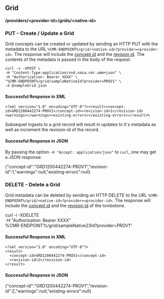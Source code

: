 ## <a name="grid"></a> Grid

#### <a name="provider-info-grid"></a> /providers/&lt;provider-id&gt;/grids/&lt;native-id&gt;

### <a name="create-update-grid"></a> PUT - Create / Update a Grid

Grid concepts can be created or updated by sending an HTTP PUT with the metadata to the URL `%CMR-ENDPOINT%/grid/<native-id>?provider=<provider-id>`. The response will include the [concept id](#concept-id) and the [revision id](#revision-id). The contents of the metadata is passed in the body of the request.

```
curl -v -XPOST \
-H "Content-Type:application/vnd.nasa.cmr.umm+json" \
-H "Authorization: Bearer XXXX" \
"%CMR-ENDPOINT%/grid/sampleNativeId?provider=PROV1" \
-d @sampleGrid.json
```

#### Successful Response in XML
```
<?xml version="1.0" encoding="UTF-8"?><result><concept-id>GRD1200442274-PROV1</concept-id><revision-id>1</revision-id><warnings></warnings><existing-errors></existing-errors></result>%
```
Subsequet ingests to a grid record will result in updates to it's metadata as well as increment the revision-id of the record.
#### Successful Response in JSON

By passing the option `-H "Accept: application/json"` to `curl`, one may
get a JSON response:

  {"concept-id":"GRD1200442274-PROV1","revision-id":1,"warnings":null,"existing-errors":null}

### <a name="delete-grid"></a> DELETE - Delete a Grid

Grid metadata can be deleted by sending an HTTP DELETE to the URL `%CMR-ENDPOINT%/grid/<native-id>?provider=<provider-id>`. The response will include the [concept id](#concept-id) and the [revision id](#revision-id) of the tombstone.


  curl -i -XDELETE \
    -H "Authorization: Bearer XXXX" \
    %CMR-ENDPOINT%/grid/sampleNative23Id?provider=PROV1"

#### Successful Response in XML

```
<?xml version="1.0" encoding="UTF-8"?>
<result>
  <concept-id>GRD1200442274-PROV1</concept-id>
  <revision-id>2</revision-id>
</result>
```
#### Successful Response in JSON

  {"concept-id":"GRD1200442274-PROV1","revision-id":2,"warnings":null,"existing-errors":null}
